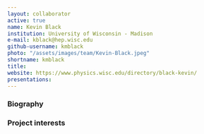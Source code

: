 ```yaml
---
layout: collaborator
active: true
name: Kevin Black
institution: University of Wisconsin - Madison
e-mail: kblack@hep.wisc.edu
github-username: kmblack
photo: "/assets/images/team/Kevin-Black.jpeg"
shortname: kmblack
title: 
website: https://www.physics.wisc.edu/directory/black-kevin/
presentations:
---
```


### Biography


### Project interests


